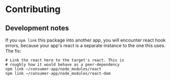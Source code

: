 # Contributing

## Development notes
If you `npm link` this package into another app, you will
encounter react hook errors, because your app's react
is a separate instance to the one this uses.
The fix:
```
# Link the react here to the target's react. This is
# roughly how it would behave as a peer-dependency
npm link ~/consumer-app/node_modules/react
npm link ~/consumer-app/node_modules/react-dom
```